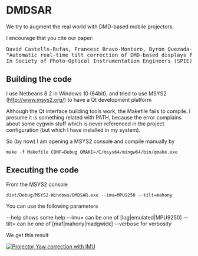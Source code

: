 # DMDSAR

We try to augment the real world with DMD-based mobile projectors. 

I encourage that you cite our paper:

<pre>David Castells-Rufas, Francesc Bravo-Montero, Byron Quezada-Benalcazar, Jordi Carrabina.
"Automatic real-time tilt correction of DMD-based displays for augmented reality applications".
In Society of Photo-Optical Instrumentation Engineers (SPIE) Conference Series, vol. 10546. 2018.
</pre>


## Building the code

I use Netbeans 8.2 in Windows 10 (64bit), and tried to use MSYS2 (http://www.msys2.org/) to have a Qt development platform

Although the Qt interface building tools work, the Makefile fails to compile. I presume it is something related with PATH, 
because the error complains about some cygwin stuff which is never referenced in the project configuration (but which I 
have installed in my system).

So (by now) I am opening a MSYS2 console and compile manually by

```
make -f Makefile CONF=Debug QMAKE=/C/msys64/mingw64/bin/qmake.exe
```

## Executing the code

From the MSYS2 console
```
dist/Debug/MSYS2-Windows/DMDSAR.exe --imu=MPU9250 --tilt=mahony 
```

You can use the following parameters

--help          shows some help
--imu=<IMU type>   can be one of [log|emulated|MPU9250]
--tilt=<Tilt Detector>  can be one of [maf|mahony|madgwick]
--verbose       for verbosity


We get this result

[![Projector Yaw correction with IMU](http://img.youtube.com/vi/xYjtbdZ7I30/0.jpg)](http://www.youtube.com/watch?v=xYjtbdZ7I30)


